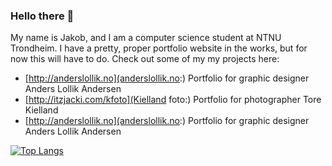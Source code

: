 ### Hello there 👋

My name is Jakob, and I am a computer science student at NTNU Trondheim. I have a pretty, proper portfolio website in the works, but for now this will have to do. Check out some of my my projects here:

- [http://anderslollik.no](anderslollik.no:) Portfolio for graphic designer Anders Lollik Andersen
- [http://itzjacki.com/kfoto](Kielland foto:) Portfolio for photographer Tore Kielland
- [http://anderslollik.no](anderslollik.no:) Portfolio for graphic designer Anders Lollik Andersen

[![Top Langs](https://github-readme-stats.vercel.app/api/top-langs/?username=itzjacki)](https://github.com/anuraghazra/github-readme-stats)
<!--
**itzjacki/itzjacki** is a ✨ _special_ ✨ repository because its `README.md` (this file) appears on your GitHub profile.

Here are some ideas to get you started:

- 🔭 I’m currently working on ...
- 🌱 I’m currently learning ...
- 👯 I’m looking to collaborate on ...
- 🤔 I’m looking for help with ...
- 💬 Ask me about ...
- 📫 How to reach me: ...
- 😄 Pronouns: ...
- ⚡ Fun fact: ...
-->
